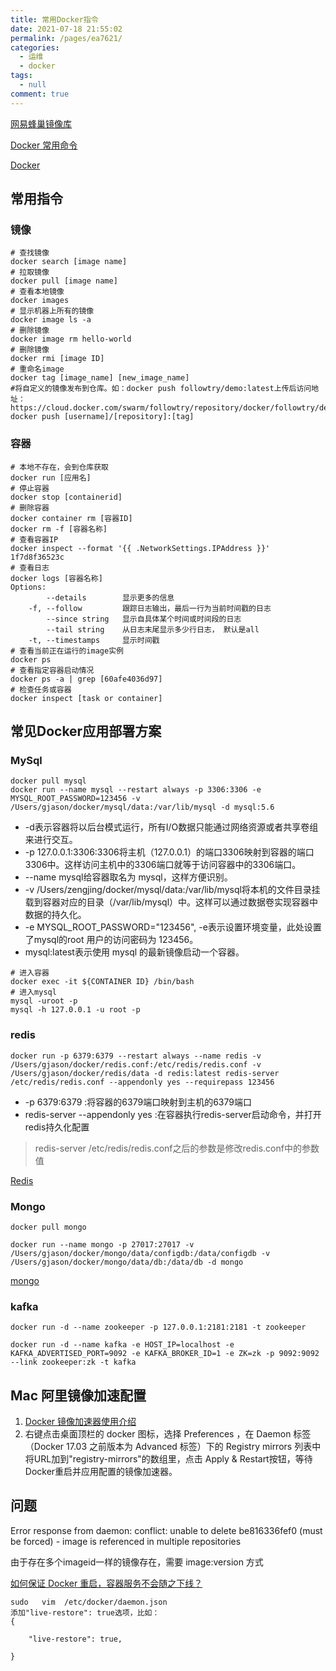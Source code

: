```yaml
---
title: 常用Docker指令
date: 2021-07-18 21:55:02
permalink: /pages/ea7621/
categories: 
  - 运维
  - docker
tags: 
  - null
comment: true
---
```

[网易蜂巢镜像库](https://c.163.com/hub#/m/home/)

[Docker 常用命令](http://www.cnblogs.com/HD/p/4806941.html)

[Docker](http://wiki.jikexueyuan.com/project/docker-technology-and-combat/)
## 常用指令

### 镜像

```shell
# 查找镜像
docker search [image name]
# 拉取镜像
docker pull [image name]
# 查看本地镜像
docker images
# 显示机器上所有的镜像
docker image ls -a  
# 删除镜像
docker image rm hello-world
# 删除镜像
docker rmi [image ID]
# 重命名image
docker tag [image_name] [new_image_name]
#将自定义的镜像发布到仓库。如：docker push followtry/demo:latest上传后访问地址：https://cloud.docker.com/swarm/followtry/repository/docker/followtry/demo/general
docker push [username]/[repository]:[tag] 
```

### 容器
```shell
# 本地不存在，会到仓库获取
docker run [应用名] 
# 停止容器
docker stop [containerid]
# 删除容器
docker container rm [容器ID]
docker rm -f [容器名称]
# 查看容器IP
docker inspect --format '{{ .NetworkSettings.IPAddress }}' 1f7d8f36523c
# 查看日志
docker logs [容器名称]
Options:
        --details        显示更多的信息
    -f, --follow         跟踪日志输出，最后一行为当前时间戳的日志
        --since string   显示自具体某个时间或时间段的日志
        --tail string    从日志末尾显示多少行日志， 默认是all
    -t, --timestamps     显示时间戳
# 查看当前正在运行的image实例
docker ps
# 查看指定容器启动情况
docker ps -a | grep [60afe4036d97]
# 检查任务或容器
docker inspect [task or container]   
```

## 常见Docker应用部署方案

### MySql

```
docker pull mysql
docker run --name mysql --restart always -p 3306:3306 -e MYSQL_ROOT_PASSWORD=123456 -v /Users/gjason/docker/mysql/data:/var/lib/mysql -d mysql:5.6
```
- -d表示容器将以后台模式运行，所有I/O数据只能通过网络资源或者共享卷组来进行交互。
- -p 127.0.0.1:3306:3306将主机（127.0.0.1）的端口3306映射到容器的端口3306中。这样访问主机中的3306端口就等于访问容器中的3306端口。
- --name mysql给容器取名为 mysql，这样方便识别。
-  -v /Users/zengjing/docker/mysql/data:/var/lib/mysql将本机的文件目录挂载到容器对应的目录（/var/lib/mysql）中。这样可以通过数据卷实现容器中数据的持久化。
-  -e MYSQL_ROOT_PASSWORD="123456", -e表示设置环境变量，此处设置了mysql的root 用户的访问密码为 123456。
-  mysql:latest表示使用 mysql 的最新镜像启动一个容器。

```
# 进入容器
docker exec -it ${CONTAINER ID} /bin/bash
# 进入mysql
mysql -uroot -p
mysql -h 127.0.0.1 -u root -p 
```


### redis

```shell
docker run -p 6379:6379 --restart always --name redis -v /Users/gjason/docker/redis.conf:/etc/redis/redis.conf -v /Users/gjason/docker/redis/data -d redis:latest redis-server /etc/redis/redis.conf --appendonly yes --requirepass 123456
```
- -p 6379:6379 :将容器的6379端口映射到主机的6379端口
- redis-server --appendonly yes :在容器执行redis-server启动命令，并打开redis持久化配置
> redis-server /etc/redis/redis.conf之后的参数是修改redis.conf中的参数值

[Redis](http://blog.csdn.net/zhywbp/article/details/76528500)

### Mongo


```
docker pull mongo

docker run --name mongo -p 27017:27017 -v /Users/gjason/docker/mongo/data/configdb:/data/configdb -v /Users/gjason/docker/mongo/data/db:/data/db -d mongo
```
[mongo](https://www.jianshu.com/p/2181b2e27021)

### kafka

```shell
docker run -d --name zookeeper -p 127.0.0.1:2181:2181 -t zookeeper

docker run -d --name kafka -e HOST_IP=localhost -e KAFKA_ADVERTISED_PORT=9092 -e KAFKA_BROKER_ID=1 -e ZK=zk -p 9092:9092 --link zookeeper:zk -t kafka 
```

## Mac 阿里镜像加速配置

1. [Docker 镜像加速器使用介绍](https://yq.aliyun.com/articles/29941)
2. 右键点击桌面顶栏的 docker 图标，选择 Preferences ，在 Daemon 标签（Docker 17.03 之前版本为 Advanced 标签）下的 Registry mirrors 列表中将URL加到"registry-mirrors"的数组里，点击 Apply & Restart按钮，等待Docker重启并应用配置的镜像加速器。


## 问题

Error response from daemon: conflict: unable to delete be816336fef0 (must be forced) - image is referenced in multiple repositories

由于存在多个imageid一样的镜像存在，需要 image:version 方式

<u>如何保证 Docker 重启，容器服务不会随之下线？</u>

```shell
sudo   vim  /etc/docker/daemon.json
添加"live-restore": true选项，比如：
{
   
    "live-restore": true,
		
}
```

